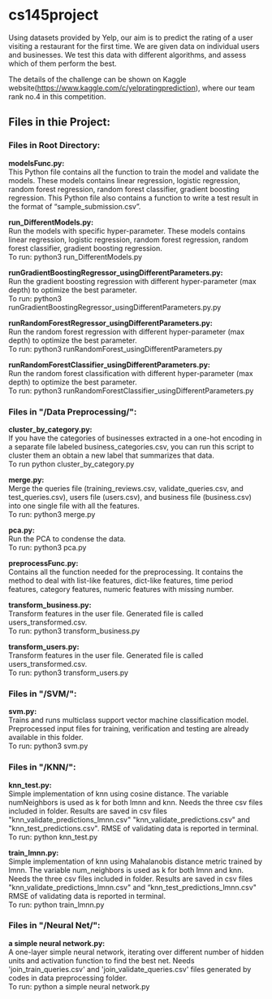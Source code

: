 # cs145project

Using datasets provided by Yelp, our aim is to predict the rating of a user visiting a restaurant for the first time. 
We are given data on individual users and businesses. We test this data with different algorithms, 
and assess which of them perform the best.

The details of the challenge can be shown on Kaggle website(https://www.kaggle.com/c/yelpratingprediction), where our team rank no.4 in this competition.

## Files in thie Project:

### Files in Root Directory:
**modelsFunc.py:** </br>
This Python file contains all the function to train the model and validate the models. These models contains linear regression, logistic regression, random forest regression, random forest classifier, gradient boosting regression. This Python file also contains a function to write a test result in the format of “sample_submission.csv”.

**run_DifferentModels.py:** </br>
Run the models with specific hyper-parameter. These models contains linear regression, logistic regression, random forest regression, random forest classifier, gradient boosting regression. </br>
To run: python3 run_DifferentModels.py

**runGradientBoostingRegressor_usingDifferentParameters.py:**</br>
Run the gradient boosting regression with different hyper-parameter (max depth) to optimize the best parameter. </br>
To run: python3 runGradientBoostingRegressor_usingDifferentParameters.py.py

**runRandomForestRegressor_usingDifferentParameters.py:** </br>
Run the random forest regression with different hyper-parameter (max depth) to optimize the best parameter.</br>
To run: python3 runRandomForest_usingDifferentParameters.py

**runRandomForestClassifier_usingDifferentParameters.py:** </br>
Run the random forest classification with different hyper-parameter (max depth) to optimize the best parameter.</br>
To run: python3 runRandomForestClassifier_usingDifferentParameters.py

### Files in "/Data Preprocessing/":
**cluster_by_category.py:** </br>
If you have the categories of businesses extracted in a one-hot encoding in a separate file labeled business_categories.csv, you can run this script to cluster them an obtain a new label that summarizes that data.</br>
To run python cluster_by_category.py

**merge.py:** </br>
Merge the queries file (training_reviews.csv, validate_queries.csv, and test_queries.csv), users file (users.csv), and business file (business.csv) into one single file with all the features.</br>
To run: python3 merge.py

**pca.py:** </br>
Run the PCA to condense the data.</br>
To run: python3 pca.py

**preprocessFunc.py:** </br>
Contains all the function needed for the preprocessing. It contains the method to deal with list-like features, dict-like features, time period features, category features, numeric features with missing number.

**transform_business.py:** </br>
Transform features in the user file. Generated file is called users_transformed.csv.</br>
To run: python3 transform_business.py

**transform_users.py:** </br>
Transform features in the user file. Generated file is called users_transformed.csv.</br>
To run: python3 transform_users.py

### Files in "/SVM/":

**svm.py:** </br>
Trains and runs multiclass support vector machine classification model. Preprocessed input files for training, verification and testing are already available in this folder. </br>
To run: python3 svm.py 

### Files in "/KNN/":

**knn_test.py:** </br>
Simple implementation of knn using cosine distance. The variable numNeighbors is used as k for both lmnn and knn. 
Needs the three csv files included in folder. 
Results are saved in csv files "knn_validate_predictions_lmnn.csv" "knn_validate_predictions.csv" and "knn_test_predictions.csv". RMSE of validating data is reported in terminal.</br>
To run: python knn_test.py

**train_lmnn.py:** </br>
Simple implementation of knn using Mahalanobis distance metric trained by lmnn. The variable num_neighbors is used as k for both lmnn and knn. 
Needs the three csv files included in folder.
Results are saved in csv files "knn_validate_predictions_lmnn.csv" and “knn_test_predictions_lmnn.csv"
 RMSE of validating data is reported in terminal. </br>
To run: python train_lmnn.py

### Files in "/Neural Net/":

**a simple neural network.py:** </br>
A one-layer simple neural network, iterating over different number of hidden units and activation function to find the best net. 
Needs 'join_train_queries.csv' and 'join_validate_queries.csv' files generated by codes in data preprocessing folder.</br>
To run: python a simple neural network.py